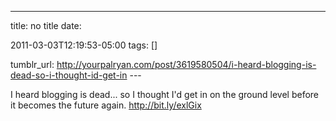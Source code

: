 ---
title: no title
date:

 2011-03-03T12:19:53-05:00 
tags:  []

tumblr_url:
http://yourpalryan.com/post/3619580504/i-heard-blogging-is-dead-so-i-thought-id-get-in
\-\--

I heard blogging is dead... so I thought I'd get in on the ground level
before it becomes the future again. <http://bit.ly/exlGix>
